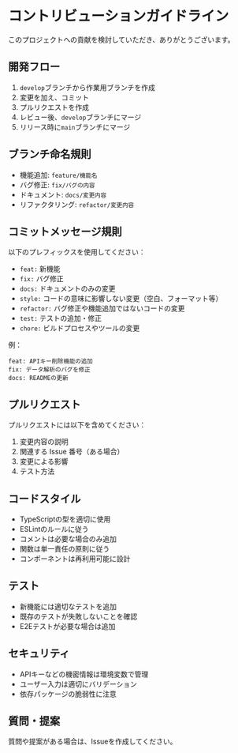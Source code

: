 # コントリビューションガイドライン

このプロジェクトへの貢献を検討していただき、ありがとうございます。

## 開発フロー

1. `develop`ブランチから作業用ブランチを作成
2. 変更を加え、コミット
3. プルリクエストを作成
4. レビュー後、`develop`ブランチにマージ
5. リリース時に`main`ブランチにマージ

## ブランチ命名規則

- 機能追加: `feature/機能名`
- バグ修正: `fix/バグの内容`
- ドキュメント: `docs/変更内容`
- リファクタリング: `refactor/変更内容`

## コミットメッセージ規則

以下のプレフィックスを使用してください：

- `feat:` 新機能
- `fix:` バグ修正
- `docs:` ドキュメントのみの変更
- `style:` コードの意味に影響しない変更（空白、フォーマット等）
- `refactor:` バグ修正や機能追加ではないコードの変更
- `test:` テストの追加・修正
- `chore:` ビルドプロセスやツールの変更

例：
```
feat: APIキー削除機能の追加
fix: データ解析のバグを修正
docs: READMEの更新
```

## プルリクエスト

プルリクエストには以下を含めてください：

1. 変更内容の説明
2. 関連する Issue 番号（ある場合）
3. 変更による影響
4. テスト方法

## コードスタイル

- TypeScriptの型を適切に使用
- ESLintのルールに従う
- コメントは必要な場合のみ追加
- 関数は単一責任の原則に従う
- コンポーネントは再利用可能に設計

## テスト

- 新機能には適切なテストを追加
- 既存のテストが失敗しないことを確認
- E2Eテストが必要な場合は追加

## セキュリティ

- APIキーなどの機密情報は環境変数で管理
- ユーザー入力は適切にバリデーション
- 依存パッケージの脆弱性に注意

## 質問・提案

質問や提案がある場合は、Issueを作成してください。